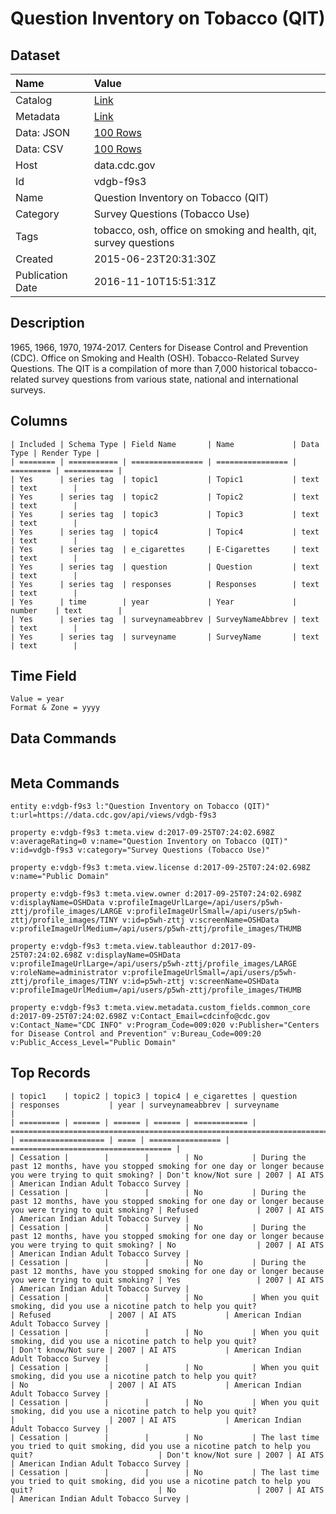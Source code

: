 # Question Inventory on Tobacco (QIT)

## Dataset

| Name | Value |
| :--- | :---- |
| Catalog | [Link](https://catalog.data.gov/dataset/question-inventory-on-tobacco-qit-39432) |
| Metadata | [Link](https://data.cdc.gov/api/views/vdgb-f9s3) |
| Data: JSON | [100 Rows](https://data.cdc.gov/api/views/vdgb-f9s3/rows.json?max_rows=100) |
| Data: CSV | [100 Rows](https://data.cdc.gov/api/views/vdgb-f9s3/rows.csv?max_rows=100) |
| Host | data.cdc.gov |
| Id | vdgb-f9s3 |
| Name | Question Inventory on Tobacco (QIT) |
| Category | Survey Questions (Tobacco Use) |
| Tags | tobacco, osh, office on smoking and health, qit, survey questions |
| Created | 2015-06-23T20:31:30Z |
| Publication Date | 2016-11-10T15:51:31Z |

## Description

1965, 1966, 1970, 1974-2017. Centers for Disease Control and Prevention (CDC). Office on Smoking and Health (OSH). Tobacco-Related Survey Questions. The QIT is a compilation of more than 7,000 historical tobacco-related survey questions from various state, national and international surveys.

## Columns

```ls
| Included | Schema Type | Field Name       | Name             | Data Type | Render Type |
| ======== | =========== | ================ | ================ | ========= | =========== |
| Yes      | series tag  | topic1           | Topic1           | text      | text        |
| Yes      | series tag  | topic2           | Topic2           | text      | text        |
| Yes      | series tag  | topic3           | Topic3           | text      | text        |
| Yes      | series tag  | topic4           | Topic4           | text      | text        |
| Yes      | series tag  | e_cigarettes     | E-Cigarettes     | text      | text        |
| Yes      | series tag  | question         | Question         | text      | text        |
| Yes      | series tag  | responses        | Responses        | text      | text        |
| Yes      | time        | year             | Year             | number    | text        |
| Yes      | series tag  | surveynameabbrev | SurveyNameAbbrev | text      | text        |
| Yes      | series tag  | surveyname       | SurveyName       | text      | text        |
```

## Time Field

```ls
Value = year
Format & Zone = yyyy
```

## Data Commands

```ls
```

## Meta Commands

```ls
entity e:vdgb-f9s3 l:"Question Inventory on Tobacco (QIT)" t:url=https://data.cdc.gov/api/views/vdgb-f9s3

property e:vdgb-f9s3 t:meta.view d:2017-09-25T07:24:02.698Z v:averageRating=0 v:name="Question Inventory on Tobacco (QIT)" v:id=vdgb-f9s3 v:category="Survey Questions (Tobacco Use)"

property e:vdgb-f9s3 t:meta.view.license d:2017-09-25T07:24:02.698Z v:name="Public Domain"

property e:vdgb-f9s3 t:meta.view.owner d:2017-09-25T07:24:02.698Z v:displayName=OSHData v:profileImageUrlLarge=/api/users/p5wh-zttj/profile_images/LARGE v:profileImageUrlSmall=/api/users/p5wh-zttj/profile_images/TINY v:id=p5wh-zttj v:screenName=OSHData v:profileImageUrlMedium=/api/users/p5wh-zttj/profile_images/THUMB

property e:vdgb-f9s3 t:meta.view.tableauthor d:2017-09-25T07:24:02.698Z v:displayName=OSHData v:profileImageUrlLarge=/api/users/p5wh-zttj/profile_images/LARGE v:roleName=administrator v:profileImageUrlSmall=/api/users/p5wh-zttj/profile_images/TINY v:id=p5wh-zttj v:screenName=OSHData v:profileImageUrlMedium=/api/users/p5wh-zttj/profile_images/THUMB

property e:vdgb-f9s3 t:meta.view.metadata.custom_fields.common_core d:2017-09-25T07:24:02.698Z v:Contact_Email=cdcinfo@cdc.gov v:Contact_Name="CDC INFO" v:Program_Code=009:020 v:Publisher="Centers for Disease Control and Prevention" v:Bureau_Code=009:20 v:Public_Access_Level="Public Domain"
```

## Top Records

```ls
| topic1    | topic2 | topic3 | topic4 | e_cigarettes | question                                                                                                           | responses           | year | surveynameabbrev | surveyname                           | 
| ========= | ====== | ====== | ====== | ============ | ================================================================================================================== | =================== | ==== | ================ | ==================================== | 
| Cessation |        |        |        | No           | During the past 12 months, have you stopped smoking for one day or longer because you were trying to quit smoking? | Don't know/Not sure | 2007 | AI ATS           | American Indian Adult Tobacco Survey | 
| Cessation |        |        |        | No           | During the past 12 months, have you stopped smoking for one day or longer because you were trying to quit smoking? | Refused             | 2007 | AI ATS           | American Indian Adult Tobacco Survey | 
| Cessation |        |        |        | No           | During the past 12 months, have you stopped smoking for one day or longer because you were trying to quit smoking? | No                  | 2007 | AI ATS           | American Indian Adult Tobacco Survey | 
| Cessation |        |        |        | No           | During the past 12 months, have you stopped smoking for one day or longer because you were trying to quit smoking? | Yes                 | 2007 | AI ATS           | American Indian Adult Tobacco Survey | 
| Cessation |        |        |        | No           | When you quit smoking, did you use a nicotine patch to help you quit?                                              | Refused             | 2007 | AI ATS           | American Indian Adult Tobacco Survey | 
| Cessation |        |        |        | No           | When you quit smoking, did you use a nicotine patch to help you quit?                                              | Don't know/Not sure | 2007 | AI ATS           | American Indian Adult Tobacco Survey | 
| Cessation |        |        |        | No           | When you quit smoking, did you use a nicotine patch to help you quit?                                              | No                  | 2007 | AI ATS           | American Indian Adult Tobacco Survey | 
| Cessation |        |        |        | No           | When you quit smoking, did you use a nicotine patch to help you quit?                                              |                     | 2007 | AI ATS           | American Indian Adult Tobacco Survey | 
| Cessation |        |        |        | No           | The last time you tried to quit smoking, did you use a nicotine patch to help you quit?                            | Don't know/Not sure | 2007 | AI ATS           | American Indian Adult Tobacco Survey | 
| Cessation |        |        |        | No           | The last time you tried to quit smoking, did you use a nicotine patch to help you quit?                            | No                  | 2007 | AI ATS           | American Indian Adult Tobacco Survey | 
```